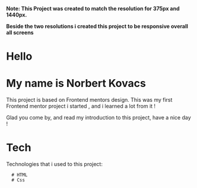 **Note: This Project was created to match the resolution for 375px and 1440px.**

**Beside the two resolutions i created this project to be responsive overall all screens**

# Hello

# My name is Norbert Kovacs

This project is based on Frontend mentors design.
This was my first Frontend mentor project i started , and i learned a lot from it !

Glad you come by, and read my introduction to this project, have a nice day !

# Tech

Technologies that i used to this project:

      # HTML
      # Css
